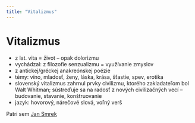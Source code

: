 ```yaml
---
title: "Vitalizmus"
---
```

# Vitalizmus
- z lat. vita = život – opak dolorizmu
- vychádzal: z filozofie senzualizmu = využívanie zmyslov
- z antickej/gréckej anakreónskej poézie
- témy: víno, mladosť, ženy, láska, krása, šťastie, spev, erotika
- slovenský vitalizmus zahrnul prvky civilizmu, ktorého zakladateľom bol Walt Whitman; sústreďuje sa na radosť z nových civilizačných vecí – budovanie, stavanie, konštruovanie
- jazyk: hovorový, nárečové slová, voľný verš  

Patri sem [Jan Smrek](SJL/Jan%20Smrek.md)